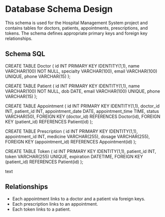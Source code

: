 # Database Schema Design

This schema is used for the Hospital Management System project and contains tables for doctors, patients, appointments, prescriptions, and tokens. The schema defines appropriate primary keys and foreign key relationships.

## Schema SQL

CREATE TABLE Doctor (
id INT PRIMARY KEY IDENTITY(1,1),
name VARCHAR(100) NOT NULL,
specialty VARCHAR(100),
email VARCHAR(100) UNIQUE,
phone VARCHAR(15)
);

CREATE TABLE Patient (
id INT PRIMARY KEY IDENTITY(1,1),
name VARCHAR(100) NOT NULL,
dob DATE,
email VARCHAR(100) UNIQUE,
phone VARCHAR(15)
);

CREATE TABLE Appointment (
id INT PRIMARY KEY IDENTITY(1,1),
doctor_id INT,
patient_id INT,
appointment_date DATE,
appointment_time TIME,
status VARCHAR(50),
FOREIGN KEY (doctor_id) REFERENCES Doctor(id),
FOREIGN KEY (patient_id) REFERENCES Patient(id)
);

CREATE TABLE Prescription (
id INT PRIMARY KEY IDENTITY(1,1),
appointment_id INT,
medicine VARCHAR(255),
dosage VARCHAR(255),
FOREIGN KEY (appointment_id) REFERENCES Appointment(id)
);

CREATE TABLE Token (
id INT PRIMARY KEY IDENTITY(1,1),
patient_id INT,
token VARCHAR(255) UNIQUE,
expiration DATETIME,
FOREIGN KEY (patient_id) REFERENCES Patient(id)
);

text

## Relationships

- Each appointment links to a doctor and a patient via foreign keys.
- Each prescription links to an appointment.
- Each token links to a patient.
